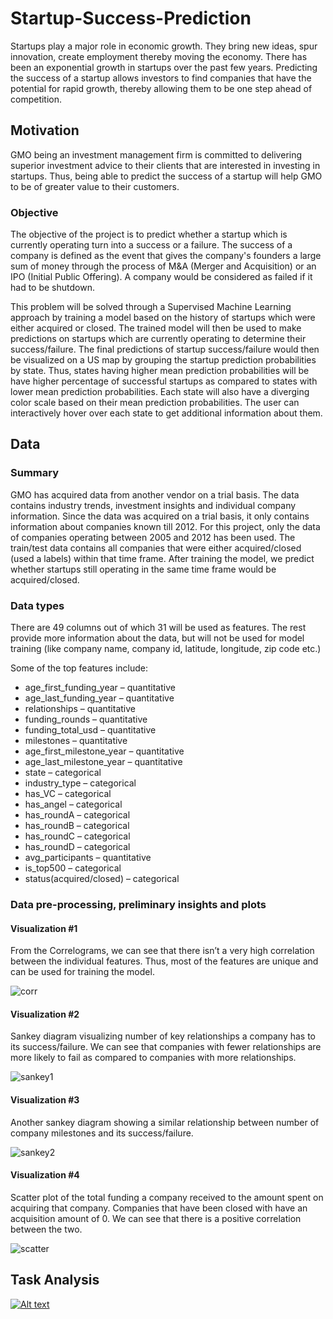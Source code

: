 # Startup-Success-Prediction

Startups play a major role in economic growth. They bring new ideas, spur innovation, create employment thereby moving the economy. There has been an exponential growth in startups over the past few years. Predicting the success of a startup allows investors to find companies that have the potential for rapid growth, thereby allowing them to be one step ahead of competition.

## Motivation

GMO being an investment management firm is committed to delivering superior investment advice to their clients that are interested in investing in startups. Thus, being able to predict the success of a startup will help GMO to be of greater value to their customers. 

### Objective

The objective of the project is to predict whether a startup which is currently operating turn into a success or a failure. The success of a company is defined as the event that gives the company's founders a large sum of money through the process of M&A (Merger and Acquisition) or an IPO (Initial Public Offering). A company would be considered as failed if it had to be shutdown. 

This problem will be solved through a Supervised Machine Learning approach by training a model based on the history of startups which were either acquired or closed. The trained model will then be used to make predictions on startups which are currently operating to determine their success/failure. The final predictions of startup success/failure would then be visualized on a US map by grouping the startup prediction probabilities by state. Thus, states having higher mean prediction probabilities will be have higher percentage of successful startups as compared to states with lower mean prediction probabilities. Each state will also have a diverging color scale based on their mean prediction probabilities. The user can interactively hover over each state to get additional information about them.

## Data

### Summary

GMO has acquired data from another vendor on a trial basis. The data contains industry trends, investment insights and individual company information. Since the data was acquired on a trial basis, it only contains information about companies known till 2012. For this project, only the data of companies operating between 2005 and 2012 has been used. The train/test data contains all companies that were either acquired/closed (used a labels) within that time frame. After training the model, we predict whether startups still operating in the same time frame would be acquired/closed.

### Data types

There are 49 columns out of which 31 will be used as features. The rest provide more information about the data, but will not be used for model training (like company name, company id, latitude, longitude, zip code etc.)

Some of the top features include:
* age_first_funding_year – quantitative
* age_last_funding_year – quantitative
* relationships – quantitative
* funding_rounds – quantitative
* funding_total_usd – quantitative
* milestones – quantitative
* age_first_milestone_year –  quantitative
* age_last_milestone_year – quantitative
* state – categorical
* industry_type – categorical
* has_VC – categorical
* has_angel – categorical
* has_roundA – categorical
* has_roundB – categorical
* has_roundC – categorical
* has_roundD – categorical
* avg_participants – quantitative
* is_top500 – categorical
* status(acquired/closed) – categorical

### Data pre-processing, preliminary insights and plots

#### **Visualization #1**

From the Correlograms, we can see that there isn’t a very high correlation between the individual features. Thus, most of the features are unique and can be used for training the model.

![corr](https://user-images.githubusercontent.com/29097566/48717478-7f44fb00-ebe7-11e8-8d93-4f2d6ea1c5b2.png)

#### **Visualization #2**

Sankey diagram visualizing number of key relationships a company has to its success/failure. We can see that companies with fewer relationships are more likely to fail as compared to companies with more relationships.

![sankey1](https://user-images.githubusercontent.com/29097566/48718347-342be780-ebe9-11e8-97c6-4f829c6b6a05.JPG)

#### **Visualization #3**

Another sankey diagram showing a similar relationship between number of company milestones and its success/failure.

![sankey2](https://user-images.githubusercontent.com/29097566/48718422-5b82b480-ebe9-11e8-8ce3-d4f19ecdfa0b.JPG)

#### **Visualization #4**

Scatter plot of the total funding a company received to the amount spent on acquiring that company. Companies that have been closed with have an acquisition amount of 0. We can see that there is a positive correlation between the two.

![scatter](https://user-images.githubusercontent.com/29097566/48718553-9f75b980-ebe9-11e8-95b8-d1449da43173.png)

## Task Analysis



[![Alt text](https://img.youtube.com/vi/lLWEXRAnQd0/0.jpg)](https://www.youtube.com/watch?v=lLWEXRAnQd0)
